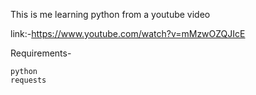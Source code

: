 This is me learning python from a youtube video

link:-https://www.youtube.com/watch?v=mMzwOZQJIcE

Requirements-

    python
    requests
